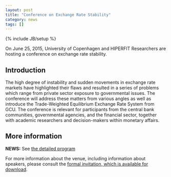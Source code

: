 ```yaml
---
layout: post
title: "Conference on Exchange Rate Stability"
category: news
tags: []
---
```

{% include JB/setup %}

On June 25, 2015, University of Copenhagen and HIPERFIT Researchers are
hosting a conference on exchange rate stability.

## Introduction

The high degree of instability and sudden movements in exchange rate
markets have highlighted their flaws and resulted in a series of
problems which range from private sector exposure to governmental
issues.  The conference will address these matters from various angles
as well as introduce the Trade-Weighted Equilibrium Exchange Rate
System from GCU. The conference is relevant for participants from the
central bank communities, governmental agencies, and the financial
sector, together with academic researchers and decision-makers within
monetary affairs.

## More information

__NEWS:__ See [the detailed program](/pdf/exchangeratestability2015.pdf) 

For more information about the venue, including information about
speakers, please consult the [formal invitation, which is available
for download](/pdf/ExchangeRateStabilityConference2015.pdf).

